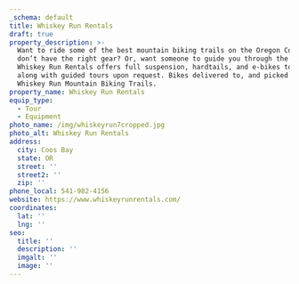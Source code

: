 ```yaml
---
_schema: default
title: Whiskey Run Rentals
draft: true
property_description: >-
  Want to ride some of the best mountain biking trails on the Oregon Coast, but
  don’t have the right gear? Or, want someone to guide you through the trails?
  Whiskey Run Rentals offers full suspension, hardtails, and e-bikes to rent
  along with guided tours upon request. Bikes delivered to, and picked up from,
  Whiskey Run Mountain Biking Trails.
property_name: Whiskey Run Rentals
equip_type:
  - Tour
  - Equipment
photo_name: /img/whiskeyrun7cropped.jpg
photo_alt: Whiskey Run Rentals
address:
  city: Coos Bay
  state: OR
  street: ''
  street2: ''
  zip: ''
phone_local: 541-982-4156
website: https://www.whiskeyrunrentals.com/
coordinates:
  lat: ''
  lng: ''
seo:
  title: ''
  description: ''
  imgalt: ''
  image: ''
---
```

